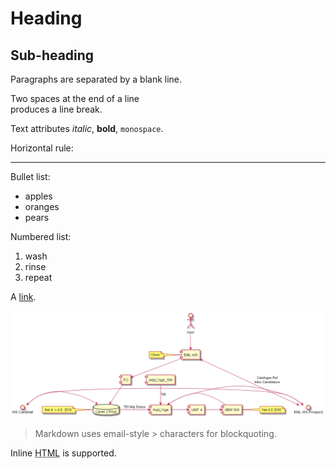 Heading
=======

## Sub-heading

Paragraphs are separated
by a blank line.

Two spaces at the end of a line  
produces a line break.

Text attributes _italic_,
**bold**, `monospace`.

Horizontal rule:

---

Bullet list:

  * apples
  * oranges
  * pears

Numbered list:

  1. wash
  2. rinse
  3. repeat

A [link](http://example.com).

![Image](../plantUML/TransitionDomaineProspectionMarketingFC.png)

> Markdown uses email-style > characters for blockquoting.

Inline <abbr title="Hypertext Markup Language">HTML</abbr> is supported.
